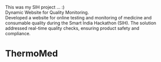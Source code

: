 This was my SIH project ... :)
<br>
Dynamic Website for Quality Monitoring.
<br>
Developed a website for online testing and monitoring of medicine and consumable quality during the Smart India Hackathon (SIH). The solution addressed real-time quality checks, ensuring product safety and compliance.
<br>
# ThermoMed
